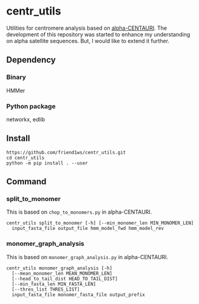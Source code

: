 # centr_utils
Utilities for centromere analysis based on [alpha-CENTAURI](https://github.com/volkansevim/alpha-CENTAURI).
The development of this repository was started to enhance my understanding on alpha satellite sequences.
But, I would like to extend it further.

## Dependency

### Binary 

HMMer

### Python package

networkx, edlib


## Install

```
https://github.com/friend1ws/centr_utils.git
cd centr_utils
python -m pip install . --user
```

## Command

### split_to_monomer
This is based on `chop_to_monomers.py` in alpha-CENTAURI.
```
centr_utils split_to_monomer [-h] [--min_monomer_len MIN_MONOMER_LEN]
  input_fasta_file output_file hmm_model_fwd hmm_model_rev
```

### monomer_graph_analysis
This is based on `monomer_graph_analysis.py` in alpha-CENTAURI.
```
centr_utils monomer_graph_analysis [-h]
  [--mean_monomer_len MEAN_MONOMER_LEN]
  [--head_to_tail_dist HEAD_TO_TAIL_DIST]
  [--min_fasta_len MIN_FASTA_LEN]
  [--thres_list THRES_LIST]
  input_fasta_file monomer_fasta_file output_prefix
```

